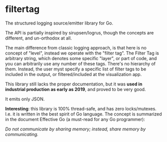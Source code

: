 # filtertag

The structured logging source/emitter library for Go.

The API is partially inspired by sirupsen/logrus, though the concepts are different, and un-orthodox at all.

The main difference from classic logging approach, is that here is no concept of "level", instead we operate with the "filter tag". The Filter Tag is arbitrary string, which denotes some specific "layer", or part of code, and you can arbitrarily use any number of these tags. There's no hierarchy of them. Instead, the
user myst specify a specific list of filter tags to be included in the output, or filtered/included at the visualization app.

This library still lacks the proper documentation, but it was __used in industrial production as early as 2019__, and proved to be very good.

It emits only JSON.

__Interesting__: this library is 100% thread-safe, and has zero locks/mutexes. I.e. it is written in the best spirit of Go language. The concept is summarized in the document Effective Go (a must-read for any Go programmer):

   _Do not communicate by sharing memory; instead, share memory by communicating._


